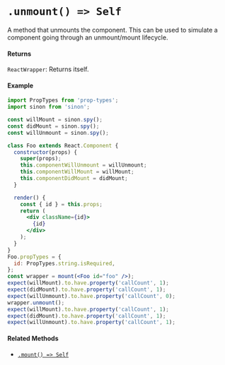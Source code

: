 # `.unmount() => Self`

A method that unmounts the component. This can be used to simulate a component going through
an unmount/mount lifecycle.

#### Returns

`ReactWrapper`: Returns itself.



#### Example

```jsx
import PropTypes from 'prop-types';
import sinon from 'sinon';

const willMount = sinon.spy();
const didMount = sinon.spy();
const willUnmount = sinon.spy();

class Foo extends React.Component {
  constructor(props) {
    super(props);
    this.componentWillUnmount = willUnmount;
    this.componentWillMount = willMount;
    this.componentDidMount = didMount;
  }

  render() {
    const { id } = this.props;
    return (
      <div className={id}>
        {id}
      </div>
    );
  }
}
Foo.propTypes = {
  id: PropTypes.string.isRequired,
};
const wrapper = mount(<Foo id="foo" />);
expect(willMount).to.have.property('callCount', 1);
expect(didMount).to.have.property('callCount', 1);
expect(willUnmount).to.have.property('callCount', 0);
wrapper.unmount();
expect(willMount).to.have.property('callCount', 1);
expect(didMount).to.have.property('callCount', 1);
expect(willUnmount).to.have.property('callCount', 1);
```


#### Related Methods

- [`.mount() => Self`](mount.md)
